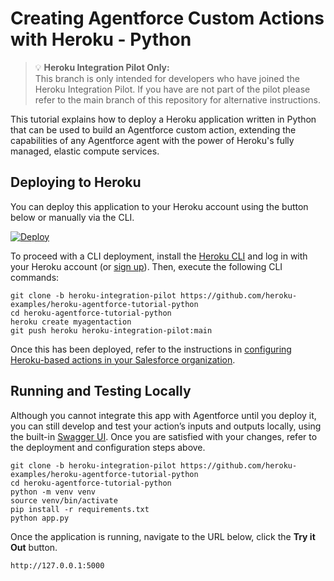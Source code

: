 
Creating Agentforce Custom Actions with Heroku - Python
========================================================

> 💡 **Heroku Integration Pilot Only:**<br/>This branch is only intended for developers who have joined the Heroku Integration Pilot. If you have are not part of the pilot please refer to the main branch of this repository for alternative instructions.

This tutorial explains how to deploy a Heroku application written in Python that can be used to build an Agentforce custom action, extending the capabilities of any Agentforce agent with the power of Heroku's fully managed, elastic compute services.

Deploying to Heroku
-------------------

You can deploy this application to your Heroku account using the button below or manually via the CLI.

[![Deploy](https://www.herokucdn.com/deploy/button.svg)](https://heroku.com/deploy)

To proceed with a CLI deployment, install the [Heroku CLI](https://devcenter.heroku.com/articles/heroku-cli) and log in with your Heroku account (or [sign up](https://signup.heroku.com/)). Then, execute the following CLI commands:

```
git clone -b heroku-integration-pilot https://github.com/heroku-examples/heroku-agentforce-tutorial-python
cd heroku-agentforce-tutorial-python
heroku create myagentaction
git push heroku heroku-integration-pilot:main
```

Once this has been deployed, refer to the instructions in [configuring Heroku-based actions in your Salesforce organization](https://github.com/heroku-examples/heroku-agentforce-tutorial/tree/heroku-integration-pilot).

Running and Testing Locally
---------------------------

Although you cannot integrate this app with Agentforce until you deploy it, you can still develop and test your action’s inputs and outputs locally, using the built-in [Swagger UI](https://swagger.io/tools/swagger-ui/). Once you are satisfied with your changes, refer to the deployment and configuration steps above.

```
git clone -b heroku-integration-pilot https://github.com/heroku-examples/heroku-agentforce-tutorial-python
cd heroku-agentforce-tutorial-python
python -m venv venv
source venv/bin/activate
pip install -r requirements.txt
python app.py
```

Once the application is running, navigate to the URL below, click the **Try it Out** button.

```
http://127.0.0.1:5000
```
